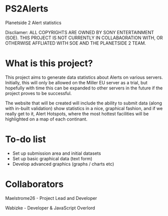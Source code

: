 PS2Alerts
=========

Planetside 2 Alert statistics

Discliamer: ALL COPYRIGHTS ARE OWNED BY SONY ENTERTAINMENT (SOE). THIS PROJECT IS NOT CURRENTLY IN COLLABAORATION WITH,
OR OTHERWISE AFFLIATED WITH SOE AND THE PLANETSIDE 2 TEAM.

What is this project?
=========

This project aims to generate data statistics about Alerts on various servers. Initially, this will only be allowed on the
Miller EU server as a trial, but hopefully with time this can be expanded to other servers in the future if the project
proves to be successful.

The website that will be created will include the ability to submit data (along with in-built validation) show statistics in 
a nice, graphical fashion, and if we really get to it, Alert Hotspots, where the most hottest facilities will be highlighted
on a map of each continant.

To-do list
=========

* Set up submission area and initial datasets
* Set up basic graphical data (text form)
* Develop advanced graphics (graphs / charts etc)


Collaborators
=========
Maelstrome26 - Project Lead and Developer

Wabizke - Developer & JavaScript Overlord
